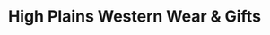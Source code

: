 ---
title: "High Plains Western Wear & Gifts"
url: /marietta/high-plains-western-wear-and-gifts/
shop: clothes
---